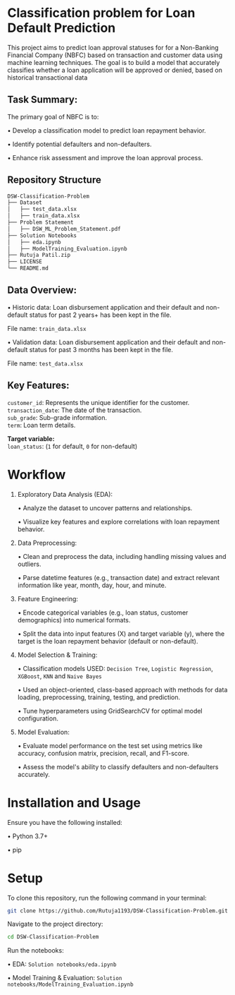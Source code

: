 # Classification problem for Loan Default Prediction

This project aims to predict loan approval statuses for for a Non-Banking Financial Company (NBFC) based on transaction and customer data using machine learning techniques. The goal is to build a model that accurately classifies whether a loan application will be approved or denied, based on historical transactional data

## Task Summary: 

The primary goal of NBFC is to:

   • Develop a classification model to predict loan repayment behavior.

   • Identify potential defaulters and non-defaulters.

   • Enhance risk assessment and improve the loan approval process.

## Repository Structure

```bash
DSW-Classification-Problem
├── Dataset
│   ├── test_data.xlsx
│   ├── train_data.xlsx
├── Problem Statement
│   ├── DSW_ML_Problem_Statement.pdf
├── Solution Notebooks
│   ├── eda.ipynb
│   ├── ModelTraining_Evaluation.ipynb
├── Rutuja Patil.zip
├── LICENSE
└── README.md
```

## Data Overview: 

• Historic data: Loan disbursement application and their default and non-default 
status for past 2 years+ has been kept in the file. 

File name: `train_data.xlsx `

• Validation data: Loan disbursement application and their default and non-default 
status for past 3 months has been kept in the file. 

File name: `test_data.xlsx` 

## Key Features:

`customer_id`: Represents the unique identifier for the customer.  
`transaction_date`: The date of the transaction.  
`sub_grade`: Sub-grade information.  
`term`: Loan term details.  

**Target variable:**  
`loan_status`: (`1` for default, `0` for non-default)

# Workflow

1. Exploratory Data Analysis (EDA):

      • Analyze the dataset to uncover patterns and relationships.
  
      • Visualize key features and explore correlations with loan repayment behavior.

2. Data Preprocessing:

      • Clean and preprocess the data, including handling missing values and outliers.

      • Parse datetime features (e.g., transaction date) and extract relevant information like year, month, day, hour, and minute.

3. Feature Engineering:

      • Encode categorical variables (e.g., loan status, customer demographics) into numerical formats.

      • Split the data into input features (X) and target variable (y), where the target is the loan repayment behavior (default or non-default).

4. Model Selection & Training:

      • Classification models USED: `Decision Tree`, `Logistic Regression`, `XGBoost`, `KNN` and `Naive Bayes`
 
      • Used an object-oriented, class-based approach with methods for data loading, preprocessing, training, testing, and prediction.
  
      • Tune hyperparameters using GridSearchCV for optimal model configuration.

5. Model Evaluation:

      • Evaluate model performance on the test set using metrics like accuracy, confusion matrix, precision, recall, and F1-score.

      • Assess the model's ability to classify defaulters and non-defaulters accurately.



# Installation and Usage
Ensure you have the following installed:

• Python 3.7+

• pip

# Setup
To clone this repository, run the following command in your terminal:

```bash
git clone https://github.com/Rutuja1193/DSW-Classification-Problem.git
```

Navigate to the project directory:
```bash
cd DSW-Classification-Problem
```
Run the notebooks:

• EDA: `Solution notebooks/eda.ipynb`

• Model Training & Evaluation: `Solution notebooks/ModelTraining_Evaluation.ipynb`
